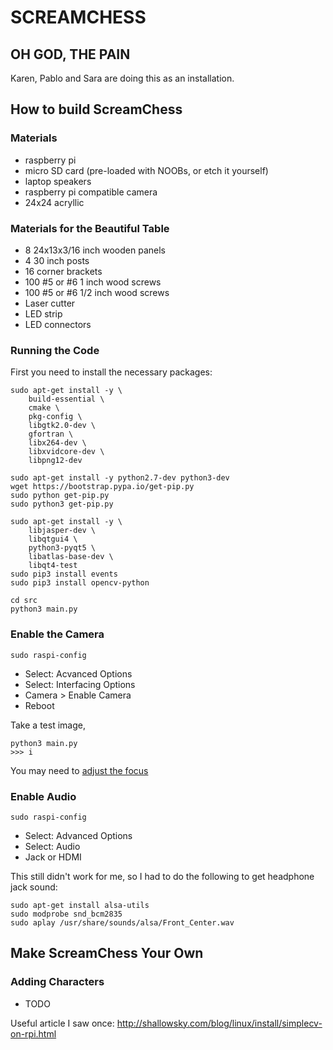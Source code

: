 # SCREAMCHESS
## OH GOD, THE PAIN

Karen, Pablo and Sara are doing this as an installation.

## How to build ScreamChess

### Materials
* raspberry pi
* micro SD card (pre-loaded with NOOBs, or etch it yourself)
* laptop speakers
* raspberry pi compatible camera
* 24x24 acryllic

### Materials for the Beautiful Table
* 8 24x13x3/16 inch wooden panels
* 4 30 inch posts
* 16 corner brackets
* 100 #5 or #6 1 inch wood screws
* 100 #5 or #6 1/2 inch wood screws
* Laser cutter
* LED strip
* LED connectors

### Running the Code
First you need to install the necessary packages:

``` commandline
sudo apt-get install -y \
    build-essential \
    cmake \
    pkg-config \
    libgtk2.0-dev \
    gfortran \
    libx264-dev \
    libxvidcore-dev \
    libpng12-dev

sudo apt-get install -y python2.7-dev python3-dev
wget https://bootstrap.pypa.io/get-pip.py
sudo python get-pip.py
sudo python3 get-pip.py

sudo apt-get install -y \
    libjasper-dev \
    libqtgui4 \
    python3-pyqt5 \
    libatlas-base-dev \
    libqt4-test
sudo pip3 install events
sudo pip3 install opencv-python

cd src
python3 main.py
```

### Enable the Camera

``` commandline
sudo raspi-config
```
* Select: Acvanced Options
* Select: Interfacing Options
* Camera > Enable Camera
* Reboot

Take a test image,

``` commandline
python3 main.py
>>> i
```

You may need to [adjust the focus](https://projects.raspberrypi.org/en/projects/infrared-bird-box/7)


### Enable Audio

``` commandline
sudo raspi-config
```
* Select: Advanced Options
* Select: Audio
* Jack or HDMI

This still didn't work for me, so I had to do the following to get headphone jack sound:

``` commandline
sudo apt-get install alsa-utils
sudo modprobe snd_bcm2835
sudo aplay /usr/share/sounds/alsa/Front_Center.wav
```


## Make ScreamChess Your Own

### Adding Characters
* TODO







Useful article I saw once: http://shallowsky.com/blog/linux/install/simplecv-on-rpi.html

